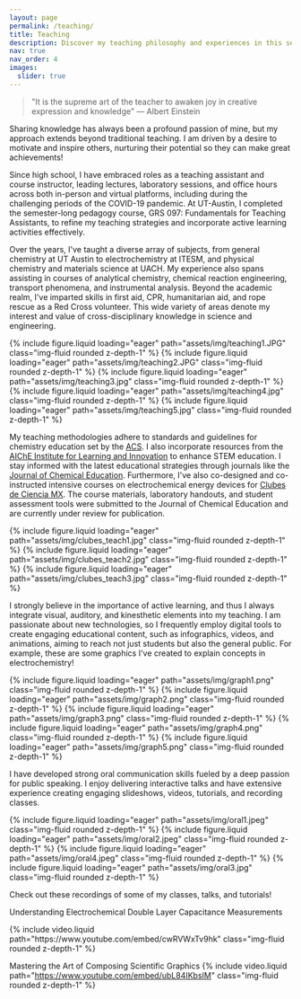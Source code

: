 ```yaml
---
layout: page
permalink: /teaching/
title: Teaching
description: Discover my teaching philosophy and experiences in this section!
nav: true
nav_order: 4
images:
  slider: true
---
```


> "It is the supreme art of the teacher to awaken joy in creative expression and knowledge"
> — Albert Einstein

Sharing knowledge has always been a profound passion of mine, but my approach extends beyond traditional teaching. I am driven by a desire to motivate and inspire others, nurturing their potential so they can make great achievements!  

Since high school, I have embraced roles as a teaching assistant and course instructor, leading lectures, laboratory sessions, and office hours across both in-person and virtual platforms, including during the challenging periods of the COVID-19 pandemic. At UT-Austin, I completed the semester-long pedagogy course, GRS 097: Fundamentals for Teaching Assistants, to refine my teaching strategies and incorporate active learning activities effectively. 

Over the years, I've taught a diverse array of subjects, from general chemistry at UT Austin to electrochemistry at ITESM, and physical chemistry and materials science at UACH. My experience also spans assisting in courses of analytical chemistry, chemical reaction engineering, transport phenomena, and instrumental analysis. Beyond the academic realm, I've imparted skills in first aid, CPR, humanitarian aid, and rope rescue as a Red Cross volunteer. This wide variety of areas denote my interest and value of cross-disciplinary knowledge in science and engineering.

<swiper-container keyboard="true" navigation="true" pagination="true" pagination-clickable="true" pagination-dynamic-bullets="true" rewind="true">
  <swiper-slide>{% include figure.liquid loading="eager" path="assets/img/teaching1.JPG" class="img-fluid rounded z-depth-1" %}</swiper-slide>
  <swiper-slide>{% include figure.liquid loading="eager" path="assets/img/teaching2.JPG" class="img-fluid rounded z-depth-1" %}</swiper-slide>
  <swiper-slide>{% include figure.liquid loading="eager" path="assets/img/teaching3.jpg" class="img-fluid rounded z-depth-1" %}</swiper-slide>
  <swiper-slide>{% include figure.liquid loading="eager" path="assets/img/teaching4.jpg" class="img-fluid rounded z-depth-1" %}</swiper-slide>
  <swiper-slide>{% include figure.liquid loading="eager" path="assets/img/teaching5.jpg" class="img-fluid rounded z-depth-1" %}</swiper-slide>
</swiper-container>

My teaching methodologies adhere to standards and guidelines for chemistry education set by the [ACS]( https://www.acs.org/education/policies.html). I also incorporate resources from the [AIChE Institute for Learning and Innovation]( https://www.aiche.org/ili/educators) to enhance STEM education. I stay informed with the latest educational strategies through journals like the [Journal of Chemical Education](https://pubs.acs.org/journal/jceda8). Furthermore, I've also co-designed and co-instructed intensive courses on electrochemical energy devices for [Clubes de Ciencia MX](https://clubesdeciencia.mx/en/). The course materials, laboratory handouts, and student assessment tools were submitted to the Journal of Chemical Education and are currently under review for publication.

<swiper-container keyboard="true" navigation="true" pagination="true" pagination-clickable="true" pagination-dynamic-bullets="true" rewind="true">
  <swiper-slide>{% include figure.liquid loading="eager" path="assets/img/clubes_teach1.jpg" class="img-fluid rounded z-depth-1" %}</swiper-slide>
  <swiper-slide>{% include figure.liquid loading="eager" path="assets/img/clubes_teach2.jpg" class="img-fluid rounded z-depth-1" %}</swiper-slide>
  <swiper-slide>{% include figure.liquid loading="eager" path="assets/img/clubes_teach3.jpg" class="img-fluid rounded z-depth-1" %}</swiper-slide>
</swiper-container>

I strongly believe in the importance of active learning, and thus I always integrate visual, auditory, and kinesthetic elements into my teaching. I am passionate about new technologies, so I frequently employ digital tools to create engaging educational content, such as infographics, videos, and animations, aiming to reach not just students but also the general public. For example, these are some graphics I've created to explain concepts in electrochemistry!

<swiper-container keyboard="true" navigation="true" pagination="true" pagination-clickable="true" pagination-dynamic-bullets="true" rewind="true">
  <swiper-slide>{% include figure.liquid loading="eager" path="assets/img/graph1.png" class="img-fluid rounded z-depth-1" %}</swiper-slide>
  <swiper-slide>{% include figure.liquid loading="eager" path="assets/img/graph2.png" class="img-fluid rounded z-depth-1" %}</swiper-slide>
  <swiper-slide>{% include figure.liquid loading="eager" path="assets/img/graph3.png" class="img-fluid rounded z-depth-1" %}</swiper-slide>
  <swiper-slide>{% include figure.liquid loading="eager" path="assets/img/graph4.png" class="img-fluid rounded z-depth-1" %}</swiper-slide>
  <swiper-slide>{% include figure.liquid loading="eager" path="assets/img/graph5.png" class="img-fluid rounded z-depth-1" %}</swiper-slide>
</swiper-container>

I have developed strong oral communication skills fueled by a deep passion for public speaking. I enjoy delivering interactive talks and have extensive experience creating engaging slideshows, videos, tutorials, and recording classes. 

<swiper-container keyboard="true" navigation="true" pagination="true" pagination-clickable="true" pagination-dynamic-bullets="true" rewind="true">
  <swiper-slide>{% include figure.liquid loading="eager" path="assets/img/oral1.jpeg" class="img-fluid rounded z-depth-1" %}</swiper-slide>
  <swiper-slide>{% include figure.liquid loading="eager" path="assets/img/oral2.jpeg" class="img-fluid rounded z-depth-1" %}</swiper-slide>
  <swiper-slide>{% include figure.liquid loading="eager" path="assets/img/oral4.jpeg" class="img-fluid rounded z-depth-1" %}</swiper-slide>
  <swiper-slide>{% include figure.liquid loading="eager" path="assets/img/oral3.jpg" class="img-fluid rounded z-depth-1" %}</swiper-slide>
</swiper-container>

Check out these recordings of some of my classes, talks, and tutorials!

Understanding Electrochemical Double Layer Capacitance Measurements

<div class="row">
    <div class="col">
        {% include video.liquid path="https://www.youtube.com/embed/cwRVWxTv9hk" class="img-fluid rounded z-depth-1" %}
    </div>
</div>

Mastering the Art of Composing Scientific Graphics
{% include video.liquid path="https://www.youtube.com/embed/ubL84IKbsIM" class="img-fluid rounded z-depth-1" %}







